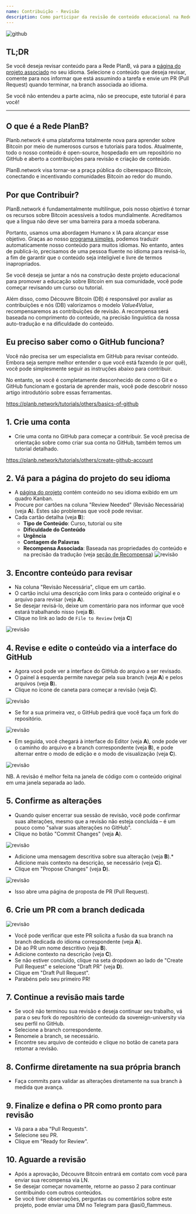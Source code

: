 ```yaml
---
name: Contribuição - Revisão
description: Como participar da revisão de conteúdo educacional na Rede PlanB?
---
```

![github](assets/cover.webp)

## TL;DR
Se você deseja revisar conteúdo para a Rede PlanB, vá para a [página do projeto associado](https://github.com/PlanB-Network/bitcoin-educational-content/projects?query=is%3Aopen) no seu idioma. Selecione o conteúdo que deseja revisar, comente para nos informar que está assumindo a tarefa e envie um PR (Pull Request) quando terminar, na branch associada ao idioma.

Se você não entendeu a parte acima, não se preocupe, este tutorial é para você!

---

## O que é a Rede PlanB?

Planb.network é uma plataforma totalmente nova para aprender sobre Bitcoin por meio de numerosos cursos e tutoriais para todos. Atualmente, todo o nosso conteúdo é open-source, hospedado em um repositório no GitHub e aberto a contribuições para revisão e criação de conteúdo.

PlanB.network visa tornar-se a praça pública do ciberespaço Bitcoin, conectando e incentivando comunidades Bitcoin ao redor do mundo.

## Por que Contribuir?

PlanB.network é fundamentalmente multilíngue, pois nosso objetivo é tornar os recursos sobre Bitcoin acessíveis a todos mundialmente. Acreditamos que a língua não deve ser uma barreira para a moeda soberana.

Portanto, usamos uma abordagem Humano x IA para alcançar esse objetivo. Graças ao nosso [programa simples](https://github.com/Asi0Flammeus/LLM-Translator), podemos traduzir automaticamente nosso conteúdo para muitos idiomas. No entanto, antes de publicá-lo, precisamos de uma pessoa fluente no idioma para revisá-lo, a fim de garantir que o conteúdo seja inteligível e livre de termos inapropriados.

Se você deseja se juntar a nós na construção deste projeto educacional para promover a educação sobre Bitcoin em sua comunidade, você pode começar revisando um curso ou tutorial.

Além disso, como Découvre Bitcoin (DB) é responsável por avaliar as contribuições e nós (DB) valorizamos o modelo *Value4Value*, recompensaremos as contribuições de revisão. A recompensa será baseada no comprimento do conteúdo, na precisão linguística da nossa auto-tradução e na dificuldade do conteúdo.

## Eu preciso saber como o GitHub funciona?

Você não precisa ser um especialista em GitHub para revisar conteúdo.
Embora seja sempre melhor entender o que você está fazendo (e por quê), você pode simplesmente seguir as instruções abaixo para contribuir.

No entanto, se você é completamente desconhecido de como o Git e o GitHub funcionam e gostaria de aprender mais, você pode descobrir nosso artigo introdutório sobre essas ferramentas.

https://planb.network/tutorials/others/basics-of-github



## 1. Crie uma conta
* Crie uma conta no GitHub para começar a contribuir. Se você precisa de orientação sobre como criar sua conta no GitHub, também temos um tutorial detalhado.

https://planb.network/tutorials/others/create-github-account


## **2. Vá para a página do projeto do seu idioma**
* A [página do projeto](https://github.com/PlanB-Network/bitcoin-educational-content/projects?query=is%3Aopen) contém conteúdo no seu idioma exibido em um quadro Kanban.
* Procure por cartões na coluna "Review Needed" (Revisão Necessária) (veja **A**). Estes são problemas que você pode revisar.
* Cada cartão detalha (veja **B**):
	- **Tipo de Conteúdo**: Curso, tutorial ou site
	- **Dificuldade do Conteúdo**
	- **Urgência**
	- **Contagem de Palavras**
	- **Recompensa Associada**: Baseada nas propriedades do conteúdo e na precisão da tradução (veja [seção de Recompensa](https://github.com/PlanB-Network/bitcoin-educational-content?tab=readme-ov-file#sat-reward))
![revisão](assets/1.webp)
## **3. Encontre conteúdo para revisar**
* Na coluna "Revisão Necessária", clique em um cartão.
* O cartão inclui uma descrição com links para o conteúdo original e o arquivo para revisar (veja **A**).
* Se desejar revisá-lo, deixe um comentário para nos informar que você estará trabalhando nisso (veja **B**).
* Clique no link ao lado de `File to Review` (veja **C**)

![revisão](assets/2.webp)

## **4. Revise e edite o conteúdo via a interface do GitHub**
* Agora você pode ver a interface do GitHub do arquivo a ser revisado.
* O painel à esquerda permite navegar pela sua branch (veja **A**) e pelos arquivos (veja **B**).
* Clique no ícone de caneta para começar a revisão (veja **C**).

![revisão](assets/3.webp)

* Se for a sua primeira vez, o GitHub pedirá que você faça um fork do repositório.

![revisão](assets/4.webp)

* Em seguida, você chegará à interface do Editor (veja **A**), onde pode ver o caminho do arquivo e a branch correspondente (veja **B**), e pode alternar entre o modo de edição e o modo de visualização (veja **C**).

![revisão](assets/5.webp)

NB. A revisão é melhor feita na janela de código com o conteúdo original em uma janela separada ao lado.

## **5. Confirme as alterações**

* Quando quiser encerrar sua sessão de revisão, você pode confirmar suas alterações, mesmo que a revisão não esteja concluída – é um pouco como "salvar suas alterações no GitHub".
* Clique no botão "Commit Changes" (veja **A**).

![revisão](assets/6.webp)
* Adicione uma mensagem descritiva sobre sua alteração (veja **B**).* Adicione mais contexto na descrição, se necessário (veja **C**).
* Clique em "Propose Changes" (veja **D**).

![revisão](assets/7.webp)

* Isso abre uma página de proposta de PR (Pull Request).

## **6. Crie um PR com a branch dedicada**
![revisão](assets/8.webp)

* Você pode verificar que este PR solicita a fusão da sua branch na branch dedicada do idioma correspondente (veja **A**).
* Dê ao PR um nome descritivo (veja **B**).
* Adicione contexto na descrição (veja **C**).
* Se não estiver concluído, clique na seta dropdown ao lado de "Create Pull Request" e selecione "Draft PR" (veja **D**).
* Clique em "Draft Pull Request".
* Parabéns pelo seu primeiro PR!

## **7. Continue a revisão mais tarde**
* Se você não terminou sua revisão e deseja continuar seu trabalho, vá para o seu fork do repositório de conteúdo da sovereign-university via seu perfil no GitHub.
* Selecione a branch correspondente.
* Renomeie a branch, se necessário.
* Encontre seu arquivo de conteúdo e clique no botão de caneta para retomar a revisão.

## **8. Confirme diretamente na sua própria branch**
* Faça commits para validar as alterações diretamente na sua branch à medida que avança.

## **9. Finalize e defina o PR como pronto para revisão**
* Vá para a aba "Pull Requests".
* Selecione seu PR.
* Clique em "Ready for Review".

## 10. Aguarde a revisão
* Após a aprovação, Découvre Bitcoin entrará em contato com você para enviar sua recompensa via LN.
* Se desejar começar novamente, retorne ao passo 2 para continuar contribuindo com outros conteúdos.
* Se você tiver observações, perguntas ou comentários sobre este projeto, pode enviar uma DM no Telegram para @asi0_flammeus.
